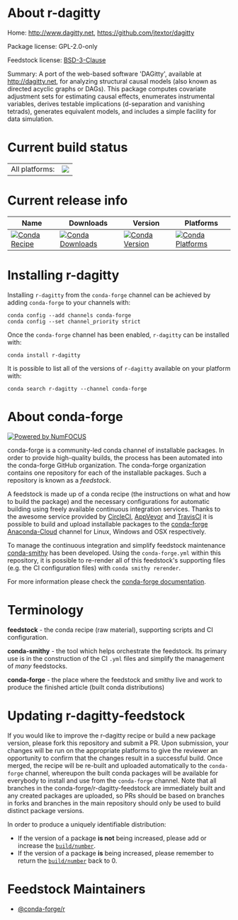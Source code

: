 About r-dagitty
===============

Home: http://www.dagitty.net, https://github.com/jtextor/dagitty

Package license: GPL-2.0-only

Feedstock license: [BSD-3-Clause](https://github.com/conda-forge/r-dagitty-feedstock/blob/master/LICENSE.txt)

Summary: A port of the web-based software 'DAGitty', available at <http://dagitty.net>, for analyzing structural causal models (also known as directed acyclic graphs or DAGs). This package computes covariate adjustment sets for estimating causal effects, enumerates instrumental variables, derives testable implications (d-separation and vanishing tetrads), generates equivalent models, and includes a simple facility for data simulation.

Current build status
====================


<table><tr><td>All platforms:</td>
    <td>
      <a href="https://dev.azure.com/conda-forge/feedstock-builds/_build/latest?definitionId=11173&branchName=master">
        <img src="https://dev.azure.com/conda-forge/feedstock-builds/_apis/build/status/r-dagitty-feedstock?branchName=master">
      </a>
    </td>
  </tr>
</table>

Current release info
====================

| Name | Downloads | Version | Platforms |
| --- | --- | --- | --- |
| [![Conda Recipe](https://img.shields.io/badge/recipe-r--dagitty-green.svg)](https://anaconda.org/conda-forge/r-dagitty) | [![Conda Downloads](https://img.shields.io/conda/dn/conda-forge/r-dagitty.svg)](https://anaconda.org/conda-forge/r-dagitty) | [![Conda Version](https://img.shields.io/conda/vn/conda-forge/r-dagitty.svg)](https://anaconda.org/conda-forge/r-dagitty) | [![Conda Platforms](https://img.shields.io/conda/pn/conda-forge/r-dagitty.svg)](https://anaconda.org/conda-forge/r-dagitty) |

Installing r-dagitty
====================

Installing `r-dagitty` from the `conda-forge` channel can be achieved by adding `conda-forge` to your channels with:

```
conda config --add channels conda-forge
conda config --set channel_priority strict
```

Once the `conda-forge` channel has been enabled, `r-dagitty` can be installed with:

```
conda install r-dagitty
```

It is possible to list all of the versions of `r-dagitty` available on your platform with:

```
conda search r-dagitty --channel conda-forge
```


About conda-forge
=================

[![Powered by NumFOCUS](https://img.shields.io/badge/powered%20by-NumFOCUS-orange.svg?style=flat&colorA=E1523D&colorB=007D8A)](http://numfocus.org)

conda-forge is a community-led conda channel of installable packages.
In order to provide high-quality builds, the process has been automated into the
conda-forge GitHub organization. The conda-forge organization contains one repository
for each of the installable packages. Such a repository is known as a *feedstock*.

A feedstock is made up of a conda recipe (the instructions on what and how to build
the package) and the necessary configurations for automatic building using freely
available continuous integration services. Thanks to the awesome service provided by
[CircleCI](https://circleci.com/), [AppVeyor](https://www.appveyor.com/)
and [TravisCI](https://travis-ci.com/) it is possible to build and upload installable
packages to the [conda-forge](https://anaconda.org/conda-forge)
[Anaconda-Cloud](https://anaconda.org/) channel for Linux, Windows and OSX respectively.

To manage the continuous integration and simplify feedstock maintenance
[conda-smithy](https://github.com/conda-forge/conda-smithy) has been developed.
Using the ``conda-forge.yml`` within this repository, it is possible to re-render all of
this feedstock's supporting files (e.g. the CI configuration files) with ``conda smithy rerender``.

For more information please check the [conda-forge documentation](https://conda-forge.org/docs/).

Terminology
===========

**feedstock** - the conda recipe (raw material), supporting scripts and CI configuration.

**conda-smithy** - the tool which helps orchestrate the feedstock.
                   Its primary use is in the construction of the CI ``.yml`` files
                   and simplify the management of *many* feedstocks.

**conda-forge** - the place where the feedstock and smithy live and work to
                  produce the finished article (built conda distributions)


Updating r-dagitty-feedstock
============================

If you would like to improve the r-dagitty recipe or build a new
package version, please fork this repository and submit a PR. Upon submission,
your changes will be run on the appropriate platforms to give the reviewer an
opportunity to confirm that the changes result in a successful build. Once
merged, the recipe will be re-built and uploaded automatically to the
`conda-forge` channel, whereupon the built conda packages will be available for
everybody to install and use from the `conda-forge` channel.
Note that all branches in the conda-forge/r-dagitty-feedstock are
immediately built and any created packages are uploaded, so PRs should be based
on branches in forks and branches in the main repository should only be used to
build distinct package versions.

In order to produce a uniquely identifiable distribution:
 * If the version of a package **is not** being increased, please add or increase
   the [``build/number``](https://docs.conda.io/projects/conda-build/en/latest/resources/define-metadata.html#build-number-and-string).
 * If the version of a package **is** being increased, please remember to return
   the [``build/number``](https://docs.conda.io/projects/conda-build/en/latest/resources/define-metadata.html#build-number-and-string)
   back to 0.

Feedstock Maintainers
=====================

* [@conda-forge/r](https://github.com/conda-forge/r/)

